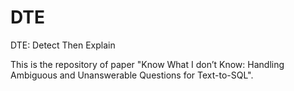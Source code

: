 # DTE

DTE: Detect Then Explain

This is the repository of paper "Know What I don’t Know: Handling Ambiguous and Unanswerable Questions for Text-to-SQL".
